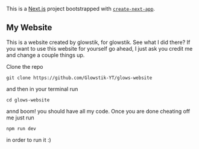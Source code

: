 This is a [Next.js](https://nextjs.org/) project bootstrapped with [`create-next-app`](https://github.com/vercel/next.js/tree/canary/packages/create-next-app).

## My Website

This is a website created by glowstik, for glowstik. See what I did there?
If you want to use this website for yourself go ahead, I just ask you credit me and change a couple things up.

Clone the repo
```
git clone https://github.com/Glowstik-YT/glows-website
```
and then in your terminal run
```
cd glows-website
```

annd boom! you should have all my code. Once you are done cheating off me just run
```
npm run dev
```
in order to run it :)

